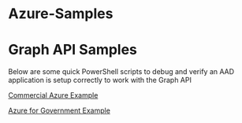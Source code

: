 # Azure-Samples

# Graph API Samples
Below are some quick PowerShell scripts to debug and verify an AAD application is setup correctly to work with the Graph API

[Commercial Azure Example](/AAD/SampleAadToken_AzureCommercial.ps1)

[Azure for Government Example](/AAD/SampleAadToken_AzureGovernment.ps1)
